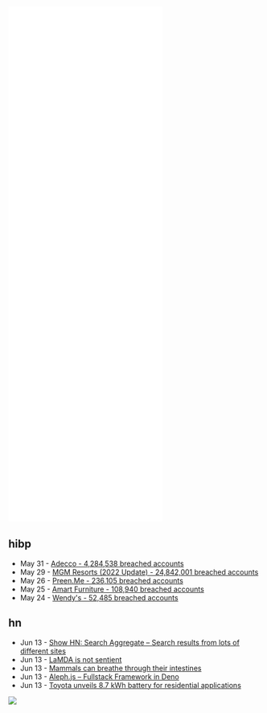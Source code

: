 ![Metrics](https://raw.githubusercontent.com/phixion/phixion/master/metrics.svg)

## hibp

<!--
for https://github.com/phixion/phixion/blob/main/.github/workflows/feeds.yml
-->
<!--START_SECTION:haveibeenpwnd-->
- May 31 - [Adecco - 4,284,538 breached accounts](https://haveibeenpwned.com/PwnedWebsites#Adecco)
- May 29 - [MGM Resorts (2022 Update) - 24,842,001 breached accounts](https://haveibeenpwned.com/PwnedWebsites#MGM2022Update)
- May 26 - [Preen.Me - 236,105 breached accounts](https://haveibeenpwned.com/PwnedWebsites#PreenMe)
- May 25 - [Amart Furniture - 108,940 breached accounts](https://haveibeenpwned.com/PwnedWebsites#AmartFurniture)
- May 24 - [Wendy's - 52,485 breached accounts](https://haveibeenpwned.com/PwnedWebsites#Wendys)
<!--END_SECTION:haveibeenpwnd-->

## hn

<!--
for https://github.com/phixion/phixion/blob/main/.github/workflows/feeds.yml
-->
<!--START_SECTION:hn-->
- Jun 13 - [Show HN: Search Aggregate – Search results from lots of different sites](https://searchaggregate.com)
- Jun 13 - [LaMDA is not sentient](https://garymarcus.substack.com/p/nonsense-on-stilts)
- Jun 13 - [Mammals can breathe through their intestines](https://www.science.org/content/article/mammals-can-breathe-through-their-intestines)
- Jun 13 - [Aleph.js – Fullstack Framework in Deno](https://github.com/alephjs/aleph.js)
- Jun 13 - [Toyota unveils 8.7 kWh battery for residential applications](https://www.pv-magazine.com/2022/06/07/toyota-unveils-8-7-kwh-battery-for-residential-applications/)
<!--END_SECTION:hn-->

<!--
for https://yhype.me
-->
![](https://hit.yhype.me/github/profile?user_id=13013670)
